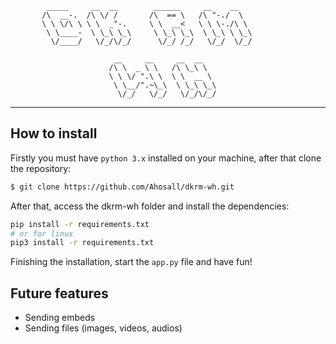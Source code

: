 ```
        _____     __  __        ______     __    __
       /\  __-.  /\ \/ /       /\  == \   /\ "-./  \
       \ \ \/\ \ \ \  _"-.     \ \  __<   \ \ \-./\ \
        \ \____-  \ \_\ \_\     \ \_\ \_\  \ \_\ \ \_\
         \/____/   \/_/\/_/      \/_/ /_/   \/_/  \/_/

                       __     __     __  __
                      /\ \  _ \ \   /\ \_\ \
                      \ \ \/ ".\ \  \ \  __ \
                       \ \__/".~\_\  \ \_\ \_\
                        \/_/   \/_/   \/_/\/_/
```

---

## How to install

Firstly you must have `python 3.x` installed on your machine, after that clone the repository:

```sh
$ git clone https://github.com/Ahosall/dkrm-wh.git
```

After that, access the dkrm-wh folder and install the dependencies:

```sh
pip install -r requirements.txt
# or for linux
pip3 install -r requirements.txt
```

Finishing the installation, start the `app.py` file and have fun!

## Future features

- Sending embeds
- Sending files (images, videos, audios)

